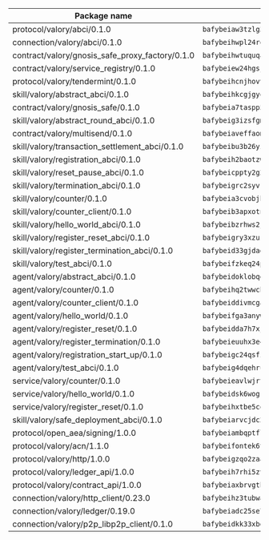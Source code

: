 | Package name                                                  | Package hash                                                  |
| ------------------------------------------------------------- | ------------------------------------------------------------- |
| protocol/valory/abci/0.1.0                                    | `bafybeiaw3tzlg3rkvnn5fcufblktmfwngmxugn4yo7pyjp76zz6aqtqcay` |
| connection/valory/abci/0.1.0                                  | `bafybeihwpl24rodaaacw5dpsmeazaaelm5j263fqderxm5xn7f5penm2bq` |
| contract/valory/gnosis_safe_proxy_factory/0.1.0               | `bafybeihwtuquqaimamkv26ucnyis4hc6lya34xwsx5n7hiksssnwfkekie` |
| contract/valory/service_registry/0.1.0                        | `bafybeiew24hgsjdasaqiikhulfa2rxgnh7pzpv2zzfwnsyfzbnrcj6dvjm` |
| protocol/valory/tendermint/0.1.0                              | `bafybeihcnjhovvyyfbkuw5sjyfx2lfd4soeocfqzxz54g67333m6nk5gxq` |
| skill/valory/abstract_abci/0.1.0                              | `bafybeihkcgjgyoleu6jgwhpffkzvflmybajlz5k2fkxhl3nngbbo6xzlsy` |
| contract/valory/gnosis_safe/0.1.0                             | `bafybeia7taspp5boe5235fdv5ejdix7fdhyy4kwp26qx2ng2oo3k7kk7iy` |
| skill/valory/abstract_round_abci/0.1.0                        | `bafybeig3izsfgmy3i6m5alp4epzkfast4xvn5ymhvg6smhbu3vfej5us54` |
| contract/valory/multisend/0.1.0                               | `bafybeiaveffaomsnmsc5hx62o77u7ilma6eipox7m5lrwa56737ektva3i` |
| skill/valory/transaction_settlement_abci/0.1.0                | `bafybeibu3b26yizkskynizvy6vdyhg4y7v5ww7mddqmjgyrqwrt6ai5gim` |
| skill/valory/registration_abci/0.1.0                          | `bafybeih2baotzw5mtv2gievvwk3bav34udhrbogkdxxatpcw5yss3w5zpa` |
| skill/valory/reset_pause_abci/0.1.0                           | `bafybeicppty2g2vmbxjpcrqi3drpeeymji2ebcluvobskrt3k6ulcltahy` |
| skill/valory/termination_abci/0.1.0                           | `bafybeigrc2syvkzmvuxaj27ufymdwipp2wxjn7tqwgrnobwfmr2zcbx6zm` |
| skill/valory/counter/0.1.0                                    | `bafybeia3cvobjbvqfewxtfruu2yoefhv6x6s5jtkxpui6vatbym3otkumm` |
| skill/valory/counter_client/0.1.0                             | `bafybeib3apxotnry7gt6a5q2cesdobjlcb5bjqjuzwnp4f5naozbiyxvja` |
| skill/valory/hello_world_abci/0.1.0                           | `bafybeibzrhws2j6mcctup3p52rnghupkh5pluoc6qtufpnanw4bt75sj4q` |
| skill/valory/register_reset_abci/0.1.0                        | `bafybeigry3xzuzjzztgjrrbhmrbt6zzlpixw5qbqne6hpsgsztgrk2mkla` |
| skill/valory/register_termination_abci/0.1.0                  | `bafybeid33gjdadqop7nxdig7lpyc4br6bp4z3b57jcmuasze5k5ryjx5ti` |
| skill/valory/test_abci/0.1.0                                  | `bafybeifzkeq24p6wnv2fdogtkbxdymw3r7wtzcxpnas3yjydr7qyyjiqwa` |
| agent/valory/abstract_abci/0.1.0                              | `bafybeidoklobqgrb47oxxqnnkgadhgmg6qzusoy4gtyharj7sfsqe7ge3u` |
| agent/valory/counter/0.1.0                                    | `bafybeihq2twwcbdwc5mayl7bpzexq64aml2heznfszsaxoojzyzqttloq4` |
| agent/valory/counter_client/0.1.0                             | `bafybeiddivmcgauqdsbiedeenckltzyaukmyi3e4ccxp4cssqlqyadffwe` |
| agent/valory/hello_world/0.1.0                                | `bafybeifga3anywlgw7t4ti3shkxkqfllaaqfsm47xjpo4ajyf6zap2xa3q` |
| agent/valory/register_reset/0.1.0                             | `bafybeidda7h7xjilaqbng5lgjzcuilvw7sr7qsrwcuhwlnsjqas2th4oru` |
| agent/valory/register_termination/0.1.0                       | `bafybeieuuhx3e4cn2z76pgmysxqp6wqkooiakey3q4dc4z6uyozr7uljqu` |
| agent/valory/registration_start_up/0.1.0                      | `bafybeigc24qsfiozbw7h6rld3cz6dhhiiddb2lgi7yx6c5ilziezqagwte` |
| agent/valory/test_abci/0.1.0                                  | `bafybeig4dqehru7onfx3wrhjjmzpyvshs6ejz4lha3gc76wsghejdelyla` |
| service/valory/counter/0.1.0                                  | `bafybeieavlwjrtbj43miapopwqtq7ztxv2opg7y6o23qz3zbchishnrory` |
| service/valory/hello_world/0.1.0                              | `bafybeidsk6wogr3xourw4uuo3eoh4idcfq7qb4lfox4ahfmsnedifkntby` |
| service/valory/register_reset/0.1.0                           | `bafybeihxtbe5copfjzdmhu2bq2vhukahz5sy6e52jgm47cbvbodcvdqivy` |
| skill/valory/safe_deployment_abci/0.1.0                       | `bafybeiarvcjdc2ggc7fohd7ux2mofoa2z5ow67wvlrypptmhwm7okfbwgu` |
| protocol/open_aea/signing/1.0.0                               | `bafybeiambqptflge33eemdhis2whik67hjplfnqwieoa6wblzlaf7vuo44` |
| protocol/valory/acn/1.1.0                                     | `bafybeifontek6tvaecatoauiule3j3id6xoktpjubvuqi3h2jkzqg7zh7a` |
| protocol/valory/http/1.0.0                                    | `bafybeigzqo2zaakcjtzzsm6dh4x73v72xg6ctk6muyp5uq5ueb7y34fbxy` |
| protocol/valory/ledger_api/1.0.0                              | `bafybeih7rhi5zvfvwakx5ifgxsz2cfipeecsh7bm3gnudjxtvhrygpcftq` |
| protocol/valory/contract_api/1.0.0                            | `bafybeiaxbrvgtbdrh4lslskuxyp4awyr4whcx3nqq5yrr6vimzsxg5dy64` |
| connection/valory/http_client/0.23.0                          | `bafybeihz3tubwado7j3wlivndzzuj3c6fdsp4ra5r3nqixn3ufawzo3wii` |
| connection/valory/ledger/0.19.0                               | `bafybeiadc25se7dgnn4mufztwpzdono4xsfs45qknzdqyi3gckn6ccuv44` |
| connection/valory/p2p_libp2p_client/0.1.0                     | `bafybeidkk33xbga54szmitk6uwsi3ef56hbbdbuasltqtiyki34hgfpnxa` |
